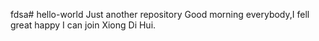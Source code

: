 fdsa# hello-world
Just another repository
Good morning everybody,I fell great happy  I can join Xiong Di Hui.
